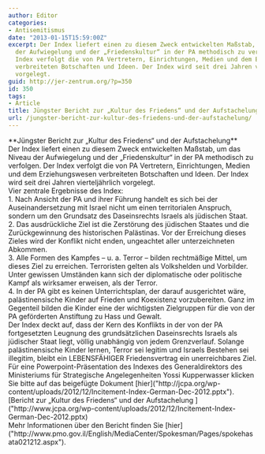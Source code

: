 ```yaml
---
author: Editor
categories:
- Antisemitismus
date: "2013-01-15T15:59:00Z"
excerpt: Der Index liefert einen zu diesem Zweck entwickelten Maßstab, um das Niveau
  der Aufwiegelung und der „Friedenskultur“ in der PA methodisch zu verfolgen. Der
  Index verfolgt die von PA Vertretern, Einrichtungen, Medien und dem Erziehungswesen
  verbreiteten Botschaften und Ideen. Der Index wird seit drei Jahren vierteljährlich
  vorgelegt.
guid: http://jer-zentrum.org/?p=350
id: 350
tags:
- Article
title: Jüngster Bericht zur „Kultur des Friedens“ und der Aufstachelung
url: /jungster-bericht-zur-kultur-des-friedens-und-der-aufstachelung/
---
```


<div><div align=""center"">**<font size=""3"">Jüngster Bericht zur „Kultur des Friedens“ und der Aufstachelung</font>**</div><div><font size=""3""> </font></div><div><font size=""3"">Der Index liefert einen zu diesem Zweck entwickelten Maßstab, um das Niveau der Aufwiegelung und der „Friedenskultur“ in der PA methodisch zu verfolgen. Der Index verfolgt die von PA Vertretern, Einrichtungen, Medien und dem Erziehungswesen verbreiteten Botschaften und Ideen. Der Index wird seit drei Jahren vierteljährlich vorgelegt. </font></div><div><font size=""3""> </font></div><div><font size=""3"">Vier zentrale Ergebnisse des Index: </font></div><div><font size=""3""> </font></div><div><font size=""3"">1. Nach Ansicht der PA und ihrer Führung handelt es sich bei der Auseinandersetzung mit Israel nicht um einen territorialen Anspruch, sondern um den Grundsatz des Daseinsrechts Israels als jüdischen Staat. </font></div><div><font size=""3""> </font></div><div><font size=""3"">2. Das ausdrückliche Ziel ist die Zerstörung des jüdischen Staates und die Zurückgewinnung des historischen Palästinas. Vor der Erreichung dieses Zieles wird der Konflikt nicht enden, ungeachtet aller unterzeichneten Abkommen. </font></div><div><font size=""3""> </font></div><div><font size=""3"">3. Alle Formen des Kampfes – u. a. Terror – bilden rechtmäßige Mittel, um dieses Ziel zu erreichen. Terroristen gelten als Volkshelden und Vorbilder. Unter gewissen Umständen kann sich der diplomatische oder politische Kampf als wirksamer erweisen, als der Terror. </font></div><div><font size=""3""> </font></div><div><font size=""3"">4. In der PA gibt es keinen Unterrichtsplan, der darauf ausgerichtet wäre, palästinensische Kinder auf Frieden und Koexistenz vorzubereiten. Ganz im Gegenteil bilden die Kinder eine der wichtigsten Zielgruppen für die von der PA geförderten Anstiftung zu Hass und Gewalt. </font></div><div><font size=""3""> </font></div><div><font size=""3"">Der Index deckt auf, dass der Kern des Konflikts in der von der PA fortgesetzten Leugnung des grundsätzlichen Daseinsrechts Israels als jüdischer Staat liegt, völlig unabhängig von jedem Grenzverlauf. Solange palästinensische Kinder lernen, Terror sei legitim und Israels Bestehen sei illegitim, bleibt ein LEBENSFÄHIGER Friedensvertrag ein unerreichbares Ziel. </font></div><div><font size=""3""> </font></div><div><font size=""3"">Für eine Powerpoint-Präsentation des Indexes des Generaldirektors des Ministeriums für Strategische Angelegenheiten Yossi Kupperwasser klicken Sie bitte auf das beigefügte Dokument [hier]("http://jcpa.org/wp-content/uploads/2012/12/Incitement-Index-German-Dec-2012.pptx").</font></div><div><font size=""3"">[Bericht zur „Kultur des Friedens“ und der Aufstachelung ]("http://www.jcpa.org/wp-content/uploads/2012/12/Incitement-Index-German-Dec-2012.pptx)</font><div><font size=""3""> </font></div></div><div><font size=""3""> </font></div><div><font size=""3"">Mehr Informationen über den Bericht finden Sie [hier]("http://www.pmo.gov.il/English/MediaCenter/Spokesman/Pages/spokehasata021212.aspx").</font></div></div>
